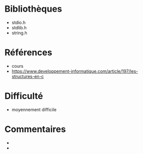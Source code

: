 # Bibliothèques
* stdio.h
* stdlib.h
* string.h

# Références
* cours
* https://www.developpement-informatique.com/article/197/les-structures-en-c

# Difficulté
* moyennement difficile

# Commentaires
* 
* 

